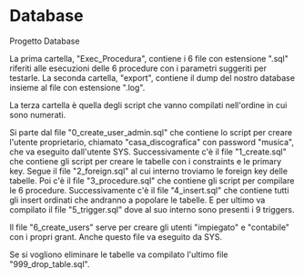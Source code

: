 # Database
Progetto Database

La prima cartella, "Exec_Procedura", contiene i 6 file con estensione ".sql" riferiti alle esecuzioni delle 6 procedure con i parametri suggeriti per testarle.
La seconda cartella, "export", contiene il dump del nostro database insieme al file con estensione ".log".

La terza cartella è quella degli script che vanno compilati nell'ordine in cui sono numerati.

Si parte dal file "0_create_user_admin.sql" che contiene lo script per creare l'utente proprietario, chiamato "casa_discografica" con password "musica", che va eseguito dall'utente SYS.
Successivamente c'è il file "1_create.sql" che contiene gli script per creare le tabelle con i constraints e le primary key.
Segue il file "2_foreign.sql" al cui interno troviamo le foreign key delle tabelle.
Poi c'è il file "3_procedure.sql" che contiene gli script per compilare le 6 procedure.
Successivamente c'è il file "4_insert.sql" che contiene tutti gli insert ordinati che andranno a popolare le tabelle.
E per ultimo va compilato il file "5_trigger.sql" dove al suo interno sono presenti i 9 triggers.

Il file "6_create_users" serve per creare gli utenti "impiegato" e "contabile" con i propri grant. Anche questo file va eseguito da SYS.

Se si vogliono eliminare le tabelle va compilato l'ultimo file "999_drop_table.sql".


